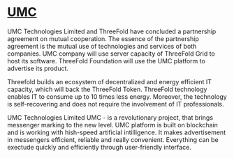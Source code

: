 # [UMC](http://umccoin.io/) 

UMC Technologies Limited and ThreeFold have concluded a partnership agreement on mutual cooperation.
The essence of the partnership agreement is the mutual use of technologies and services of both companies. UMC company will use server capacity of ThreeFold Grid to host its software. ThreeFold Foundation will use the UMC platform to advertise its product.

Threefold builds an ecosystem of decentralized and energy efficient IT capacity, which will back the ThreeFold Token.
ThreeFold technology enables IT to consume up to 10 times less energy. Moreover, the technology is self-recovering and does not require the involvement of IT professionals.

UMC Technologies Limited
UMC - is a revolutionary project, that brings messenger marking to the new level. 
UMC platform is built on blockchain and is working with hish-speed artificial intilligence. It makes advertisement in messengers efficient, reliable and really convenient. Everything can be exectude quickly and efficiently through user-friendly interface. 
